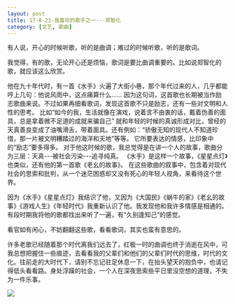 ```yaml
---
layout: post
title: 17-8-21-我喜欢的歌手之一---郑智化
category: [文艺, 歌曲]
---
```


有人说，开心的时候听歌，听的是曲调；难过的时候听歌，听的是歌词。


我觉得，有的歌，无论开心还是烦恼，歌词是要比曲调重要的。比如说郑智化的歌，就应该这么欣赏。

他在九十年代时，有一首《水手》火遍了大街小巷，那个年代过来的人，几乎都能哼上几句：他说风雨中，这点痛算什么……
因为这句词，这首歌也长期被当作励志歌曲来说。不过如果再细看歌词，发现这首歌不只是励志，还有一些对文明和人性的思考。
比如“如今的我，生活就像在演戏，说着言不由衷的话，戴着伪善的面具，总是拿着微不足道的成就来骗自己” 就和年轻的时候的真诚形成对比，曾经的天真善良变成了油嘴滑舌，带着面具。还有例如：“骄傲无知的现代人不知道珍惜，那一片被文明糟踏过的海洋和天地”等等。 它所要表达的情感，比印象中的“励志”要多得多。 对于他这时候的歌，我总觉得是在讲一个人的故事，歌曲分为三层：天真---被社会污染---追寻纯真。 《水手》是这样一个故事，《星星点灯》也类似，还有他的第一首歌《老幺的故事》。 在这些歌曲的叙事中，包含着对现代社会的思索和批判，从一个迷茫困惑却又没有死心的年轻人视角，来看待这个世界。

因为《水手》《星星点灯》我结识了他，又因为《大国民》《蜗牛的家》《老幺的故事》《游戏人生》《年轻时代》我重新认识了他。我发现他和我许多情感是相通的。有段时期我将他的歌都找出来听了一遍，有“久别逢知己”的感觉。

看官如有闲心，不妨翻翻这些歌，看看歌词，其实也蛮有意思的。

许多老歌已经随着那个时代离我们远去了，红极一时的曲调也终于消逝在风中，可我总想把握住一些痕迹，去看看我的父辈们和他们的父辈们时代的思维，时代的文化。往前走的大时代下，请别不忘记驻足休息一下，在抬头望天的抱负中，也请记得低头看看路。身处浮躁的社会，一个人在深夜思索些平日里没空想的道理，不失为一件乐事。

![](http://imgcache.cjmx.com/star/201605/20160530140110895.jpg)